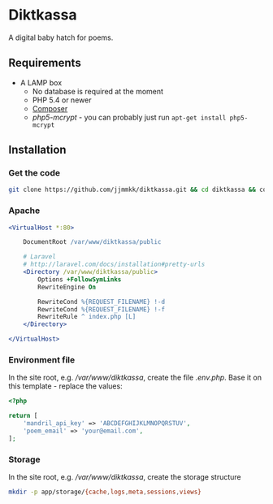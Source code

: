 # Diktkassa

A digital baby hatch for poems.

## Requirements

* A LAMP box
    * No database is required at the moment
    * PHP 5.4 or newer
    * [Composer](https://getcomposer.org)
    * _php5-mcrypt_ - you can probably just run `apt-get install php5-mcrypt`

## Installation

### Get the code

```bash
git clone https://github.com/jjmmkk/diktkassa.git && cd diktkassa && composer install
```

### Apache

```apache
<VirtualHost *:80>

	DocumentRoot /var/www/diktkassa/public

	# Laravel
	# http://laravel.com/docs/installation#pretty-urls
	<Directory /var/www/diktkassa/public>
		Options +FollowSymLinks
		RewriteEngine On

		RewriteCond %{REQUEST_FILENAME} !-d
		RewriteCond %{REQUEST_FILENAME} !-f
		RewriteRule ^ index.php [L]
	</Directory>

</VirtualHost>
```

### Environment file

In the site root, e.g. _/var/www/diktkassa_, create the file _.env.php_. Base it on this template - replace the values:

```php
<?php

return [
	'mandril_api_key' => 'ABCDEFGHIJKLMNOPQRSTUV',
	'poem_email' => 'your@email.com',
];
```


### Storage

In the site root, e.g. _/var/www/diktkassa_, create the storage structure

```bash
mkdir -p app/storage/{cache,logs,meta,sessions,views}
```
